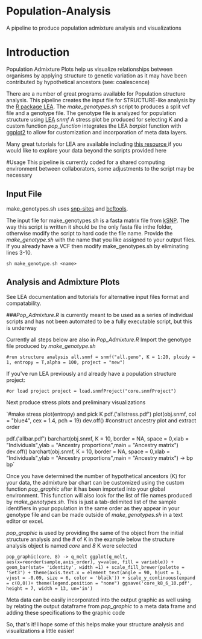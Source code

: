 # Population-Analysis
A pipeline to produce population admixture analysis and visualizations

# Introduction 
Population Admixture Plots help us visualize relationships between organisms by applying structure to genetic variation as it may have been contributed by hypothetical ancestors (see: coalescence)

There are a number of great programs available for Population structure analysis.
This pipeline creates the input file for STRUCTURE-like analysis by the [R package LEA](https://www.rdocumentation.org/packages/LEA/versions/1.4.0). The *make_genotypes.sh* script to produces a split vcf file and a genotype file.
The genotype file is analyzed for population structure using [LEA](https://www.rdocumentation.org/packages/LEA/versions/1.4.0) *snmf*
A stress plot be produced for selecting K and a custom function *pop_function* integrates the LEA *barplot* function with [ggplot2](https://ggplot2.tidyverse.org/) to allow for customization and incorporation of meta data layers.

Many great tutorials for LEA are available including [ this resource ](http://membres-timc.imag.fr/Olivier.Francois/LEA/tutorial.htm) if you would like to explore your data beyond the scripts provided here 

#Usage
This pipeline is currently coded for a shared computing environment between collaborators, some adjustments to the script may be necessary 
## Input File
make_genotypes.sh uses [snp-sites](https://github.com/sanger-pathogens/snp-sites) and [bcftools](https://samtools.github.io/bcftools/bcftools.html). 

The input file for make_genotypes.sh is a fasta matrix file from [kSNP](https://sourceforge.net/projects/ksnp/). The way this script is written it should be the only fasta file inthe folder, otherwise modify the script to hard code the file name. Provide the *make_genotype.sh* with the name that you like assigned to your output files. If you already have a VCF then modify make_genotypes.sh by eliminating lines 3-10. 

`sh make_genotype.sh <name>`

## Analysis and Admixture Plots
See LEA documentation and tutorials for alternative input files format and compatability.

###*Pop_Admixture.R* is currently meant to be used as a series of individual scripts and has not been automated to be a fully executable script, but this is underway

Currently all steps below are also in *Pop_Admixture.R*
Import the genotype file produced by *make_genotype.sh*

`#run structure analysis
all.snmf = snmf("all.geno", K = 1:20, ploidy = 1, entropy = T,alpha = 100, project = "new")`

If you've run LEA previously and already have a population structure project:

`#or load project
project = load.snmfProject("core.snmfProject")`

Next produce stress plots and preliminary visualizations

`#make stress plot(entropy) and pick K
pdf.('allstress.pdf')
plot(obj.snmf, col = "blue4", cex = 1.4, pch = 19)
dev.off()
#construct ancestry plot and extract order

pdf.('allbar.pdf')
barchart(obj.snmf, K = 10, border = NA, space = 0,xlab = "Individuals",ylab = "Ancestry proportions",main = "Ancestry matrix")
dev.off()
barchart(obj.snmf, K = 10, border = NA, space = 0,xlab = "Individuals",ylab = "Ancestry proportions",main = "Ancestry matrix") -> bp
bp`

Once you have determined the number of hypothetical ancestors (K) for your data, the admixture bar chart can be customized using the custom function *pop_graphic* after it has been imported into your global environment. This function will also look for the list of file names produced by *make_genotypes.sh*. This is just a tab-delimited list of the sample identifiers in your population in the same order as they appear in your genotype file and can be made outside of *make_genotypes.sh* in a text editor or excel.

*pop_graphic* is used by providing the same of the object from the initial structure analysis and the # of K
in the example below the structure analysis object is named *core* and *8* K were selected

`pop_graphic(core, 8) -> q_melt
ggplot(q_melt, aes(x=reorder(sample,axis_order), y=value, fill = variable)) + geom_bar(stat= 'identity', width =1) + scale_fill_brewer(palette = 'Set3') + theme(axis.text.x = element_text(angle = 90, hjust = 1, vjust = -0.09, size = 6, color = 'black')) + scale_y_continuous(expand = c(0,0))+ theme(legend.position = "none")
ggsave('core_k8_6_10.pdf', height = 7, width = 13, un='in')`

Meta data can be easily incorporated into the output graphic as well using by relating the output dataframe from *pop_graphic* to a meta data frame and adding these specifications to the graphic code

So, that's it! I hope some of this helps make your structure analysis and visualizations a little easier!




